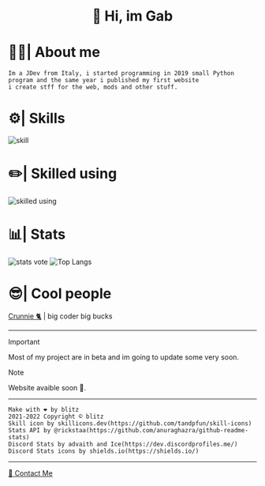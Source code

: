 

<h1 align="center">👋 Hi, im Gab</h1>



# 👨‍💻| About me #
    Im a JDev from Italy, i started programming in 2019 small Python program and the same year i published my first website
    i create stff for the web, mods and other stuff.
# ⚙️| Skills #
![skill](https://skillicons.dev/icons?i=html,css,js,py,php,dotnet,discord,bots,nodejs,react)

# ✏️| Skilled using #
![skilled using](https://skillicons.dev/icons?i=linux,raspberrypi,visualstudio,vscode,unreal,unity,github,discord,aws,blender,ps)

# 📊| Stats #
![stats vote](https://github-readme-stats.vercel.app/api?username=justblitz&show_icons=true&theme=dark)
![Top Langs](https://github-readme-stats.vercel.app/api/top-langs/?username=justblitz&show_icons=true&theme=dark&layout=compact)

# 😎| Cool people #
<p><a href="https://github.com/Crunnie">Crunnie 🐈</a> | big coder big bucks </p>
<hr     />

> [!IMPORTANT]
> Most of my project are in beta and im going to update some very soon.

> [!NOTE]
> Website avaible soon 👀.

- - - - 

    Make with ❤️ by blitz
    2021-2022 Copyright © blitz
    Skill icon by skillicons.dev(https://github.com/tandpfun/skill-icons)
    Stats API by @rickstaa(https://github.com/anuraghazra/github-readme-stats)
    Discord Stats by advaith and Ice(https://dev.discordprofiles.me/)
    Discord Stats icons by shields.io(https://shields.io/)
- - - - 
<p><a href="mailto:contact@justsae.tk">📧 Contact Me</a>
